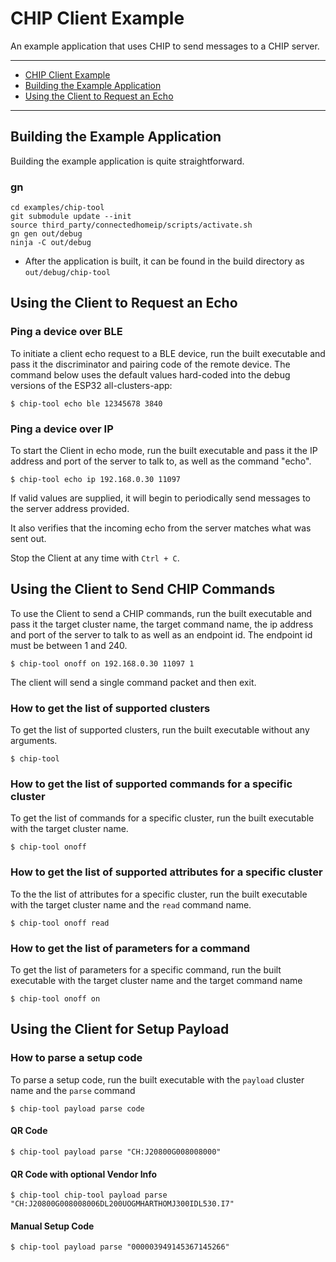 # CHIP Client Example

An example application that uses CHIP to send messages to a CHIP server.

---

-   [CHIP Client Example](#chip-client-example)
-   [Building the Example Application](#building-the-example-application)
-   [Using the Client to Request an Echo](#using-the-client-to-request-an-echo)

---

## Building the Example Application

Building the example application is quite straightforward.

### gn

```
cd examples/chip-tool
git submodule update --init
source third_party/connectedhomeip/scripts/activate.sh
gn gen out/debug
ninja -C out/debug
```

-   After the application is built, it can be found in the build directory as
    `out/debug/chip-tool`

## Using the Client to Request an Echo

### Ping a device over BLE

To initiate a client echo request to a BLE device, run the built executable and
pass it the discriminator and pairing code of the remote device. The command
below uses the default values hard-coded into the debug versions of the ESP32
all-clusters-app:

    $ chip-tool echo ble 12345678 3840

### Ping a device over IP

To start the Client in echo mode, run the built executable and pass it the IP
address and port of the server to talk to, as well as the command "echo".

    $ chip-tool echo ip 192.168.0.30 11097

If valid values are supplied, it will begin to periodically send messages to the
server address provided.

It also verifies that the incoming echo from the server matches what was sent
out.

Stop the Client at any time with `Ctrl + C`.

## Using the Client to Send CHIP Commands

To use the Client to send a CHIP commands, run the built executable and pass it
the target cluster name, the target command name, the ip address and port of the
server to talk to as well as an endpoint id. The endpoint id must be between 1
and 240.

    $ chip-tool onoff on 192.168.0.30 11097 1

The client will send a single command packet and then exit.

### How to get the list of supported clusters

To get the list of supported clusters, run the built executable without any
arguments.

    $ chip-tool

### How to get the list of supported commands for a specific cluster

To get the list of commands for a specific cluster, run the built executable
with the target cluster name.

    $ chip-tool onoff

### How to get the list of supported attributes for a specific cluster

To the the list of attributes for a specific cluster, run the built executable
with the target cluster name and the `read` command name.

    $ chip-tool onoff read

### How to get the list of parameters for a command

To get the list of parameters for a specific command, run the built executable
with the target cluster name and the target command name

    $ chip-tool onoff on

## Using the Client for Setup Payload

### How to parse a setup code

To parse a setup code, run the built executable with the `payload` cluster name
and the `parse` command

    $ chip-tool payload parse code

#### QR Code

    $ chip-tool payload parse "CH:J20800G008008000"

#### QR Code with optional Vendor Info

    $ chip-tool chip-tool payload parse "CH:J20800G008008006DL200UOGMHARTHOMJ300IDL530.I7"

#### Manual Setup Code

    $ chip-tool payload parse "000003949145367145266"
